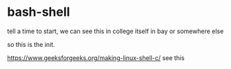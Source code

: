# bash-shell

tell a time to start, we can see this in college itself in bay or somewhere else

so this is the init.

https://www.geeksforgeeks.org/making-linux-shell-c/ see this
